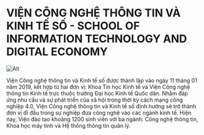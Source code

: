 # VIỆN CÔNG NGHỆ THÔNG TIN VÀ KINH TẾ SỐ - SCHOOL OF INFORMATION TECHNOLOGY AND DIGITAL ECONOMY

![Alt](https://tainangso.com/img/sitde.png)

Viện Công nghệ thông tin và Kinh tế số được thành lập vào ngày 11 tháng 01 năm 2019, kết hợp từ hai đơn vị: Khoa Tin học Kinh tế và Viện Công nghệ thông tin Kinh tế trực thuộc trường Đại học Kinh tế Quốc dân. Nhằm đáp ứng nhu cầu và sự phát triển của xã hội trong thời kỳ cách mạng công nghiệp 4.0, Viện Công nghệ thông tin và Kinh tế số định hướng sẽ trở thành đơn vị đi đầu trong sự nghiệp đưa công nghệ vào các ngành kinh tế. Hiện nay, Viện đào tạo khoảng 1200 sinh viên với ba ngành: Công nghệ thông tin, Khoa học máy tính và Hệ thống thông tin quản lý.
